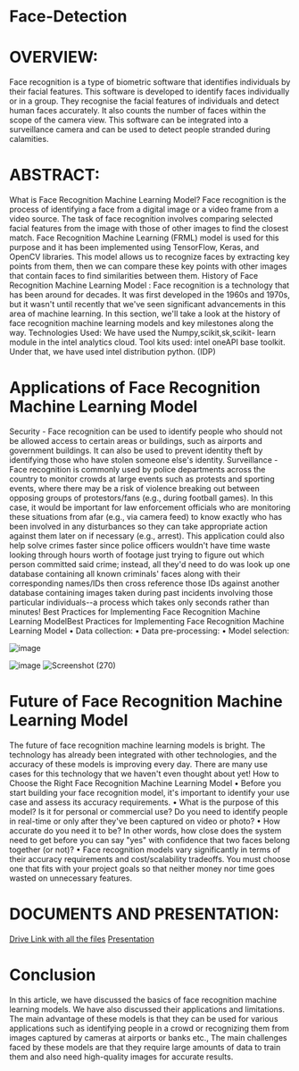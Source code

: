 # Face-Detection
# OVERVIEW:
Face recognition is a type of biometric software that identifies individuals by their facial features. This software is developed to identify faces individually or in a group. They recognise the facial features of individuals and detect human faces accurately. It also counts the number of faces within the scope of the camera view. This software can be integrated into a surveillance camera and can be used to detect people stranded during calamities.
# ABSTRACT:
What is Face Recognition Machine Learning Model?
Face recognition is the process of identifying a face from a digital image or a video frame from a video source. The task of face recognition involves comparing selected facial features from the image with those of other images to find the closest match.
Face Recognition Machine Learning (FRML) model is used for this purpose and it has been implemented using TensorFlow, Keras, and OpenCV libraries. This model allows us to recognize faces by extracting key points from them, then we can compare these key points with other images that contain faces to find similarities between them.
History of Face Recognition Machine Learning Model :
Face recognition is a technology that has been around for decades. It was first developed in the 1960s and 1970s, but it wasn't until recently that we've seen significant advancements in this area of machine learning.
In this section, we'll take a look at the history of face recognition machine learning models and key milestones along the way.
Technologies Used:
We have used the Numpy,scikit,sk,scikit- learn module in the intel analytics cloud.
Tool kits used:  intel oneAPI base toolkit.
                            Under that, we have used intel distribution         python. (IDP)


# Applications of Face Recognition Machine Learning Model
Security - Face recognition can be used to identify people who should not be allowed access to certain areas or buildings, such as airports and government buildings. It can also be used to prevent identity theft by identifying those who have stolen someone else's identity.
Surveillance - Face recognition is commonly used by police departments across the country to monitor crowds at large events such as protests and sporting events, where there may be a risk of violence breaking out between opposing groups of protestors/fans (e.g., during football games). In this case, it would be important for law enforcement officials who are monitoring these situations from afar (e.g., via camera feed) to know exactly who has been involved in any disturbances so they can take appropriate action against them later on if necessary (e.g., arrest). This application could also help solve crimes faster since police officers wouldn't have time waste looking through hours worth of footage just trying to figure out which person committed said crime; instead, all they'd need to do was look up one database containing all known criminals' faces along with their corresponding names/IDs then cross reference those IDs against another database containing images taken during past incidents involving those particular individuals--a process which takes only seconds rather than minutes!
Best Practices for Implementing Face Recognition Machine Learning ModelBest Practices for Implementing Face Recognition Machine Learning Model
•	Data collection:
•	Data pre-processing:
•	Model selection:
 
![image](https://user-images.githubusercontent.com/128407097/226568211-25d9663b-1390-4a01-9877-d89ec7cb36e7.png)

![image](https://user-images.githubusercontent.com/128407097/226568317-654dfa1e-25b4-4bfc-8219-b500c059d9f1.png)
![Screenshot (270)](https://user-images.githubusercontent.com/128407097/226574124-198ad909-f6f1-436c-b133-e24cd5979275.png)


 


# Future of Face Recognition Machine Learning Model
The future of face recognition machine learning models is bright. The technology has already been integrated with other technologies, and the accuracy of these models is improving every day. There are many use cases for this technology that we haven't even thought about yet!
How to Choose the Right Face Recognition Machine Learning Model
•	Before you start building your face recognition model, it's important to identify your use case and assess its accuracy requirements.
•	What is the purpose of this model? Is it for personal or commercial use? Do you need to identify people in real-time or only after they've been captured on video or photo?
•	How accurate do you need it to be? In other words, how close does the system need to get before you can say "yes" with confidence that two faces belong together (or not)?
•	Face recognition models vary significantly in terms of their accuracy requirements and cost/scalability tradeoffs. You must choose one that fits with your project goals so that neither money nor time goes wasted on unnecessary features.

# DOCUMENTS AND PRESENTATION:
 [Drive Link with all the files](https://drive.google.com/drive/folders/1xRCzD6tg3FZKoV1AjcE1ZJuUBkgWy4mm?usp=sharing)
 [Presentation](https://docs.google.com/presentation/d/1sP76utILBtNQ6JTMYUoMtmkqknoD4ISt/edit?usp=sharing&ouid=110065403006665416001&rtpof=true&sd=true)



# Conclusion
In this article, we have discussed the basics of face recognition machine learning models. We have also discussed their applications and limitations.
The main advantage of these models is that they can be used for various applications such as identifying people in a crowd or recognizing them from images captured by cameras at airports or banks etc., The main challenges faced by these models are that they require large amounts of data to train them and also need high-quality images for accurate results.
